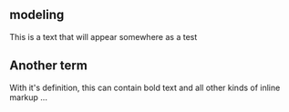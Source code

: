 ## modeling
This is a text that will appear somewhere as a test

## Another term
With it's definition, this can contain bold text
and all other kinds of inline markup ...